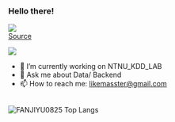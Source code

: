 ### Hello there!

![](https://raw.githubusercontent.com/Schweinepriester/Schweinepriester/master/MeagerHardtofindAlbertosaurus-size_restricted.gif)  
[Source](https://gfycat.com/meagerhardtofindalbertosaurus-hello-there-star-wars-prequelmemes)

![](https://komarev.com/ghpvc/?username=Schweinepriester)
- 🔭 I’m currently working on NTNU_KDD_LAB
- 💬 Ask me about Data/ Backend
- 📫 How to reach me: likemasster@gmail.com

##
<!-- ![FANJIYU0825 github stats](https://github-readme-framework-git-main-FANJIYU0825.vercel.app/api?username=FANJIYU0825&show_icons=true&theme=tokyonight) -->
![FANJIYU0825 Top Langs](https://github-readme-framework.vercel.app/api/top-langs/?username=FANJIYU0825&theme=tokyonight&layout=compact)
<!--
**Schweinepriester/Schweinepriester** is a ✨ _special_ ✨ repository because its `README.md` (this file) appears on your GitHub profile.

Here are some ideas to get you started:


- 🌱 I’m currently learning ...
- 👯 I’m looking to collaborate on ...
- 🤔 I’m looking for help with ...
- 🔭 I’m currently working on NTNU_KDD_LAB
- 💬 Ask me about Data/ Backend
- 📫 How to reach me: likemasster

- 😄 Pronouns: ...
- ⚡ Fun fact: ...
-->
